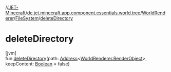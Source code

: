 //[JET-Minecraft](../../../../index.md)/[de.jet.minecraft.app.component.essentials.world.tree](../../index.md)/[WorldRenderer](../index.md)/[FileSystem](index.md)/[deleteDirectory](delete-directory.md)

# deleteDirectory

[jvm]\
fun [deleteDirectory](delete-directory.md)(path: [Address](../../../../../JET-Native/-j-e-t--native/de.jet.library.tool.smart.positioning/-address/index.md)&lt;[WorldRenderer.RenderObject](../-render-object/index.md)&gt;, keepContent: [Boolean](https://kotlinlang.org/api/latest/jvm/stdlib/kotlin/-boolean/index.html) = false)
